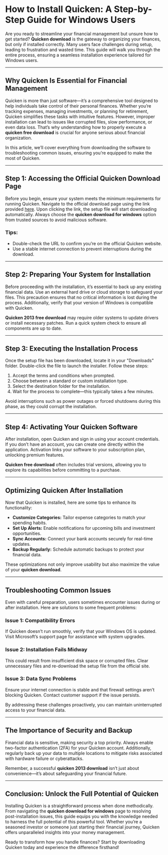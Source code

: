 # How to Install Quicken: A Step-by-Step Guide for Windows Users  

Are you ready to streamline your financial management but unsure how to get started? **Quicken download** is the gateway to organizing your finances, but only if installed correctly. Many users face challenges during setup, leading to frustration and wasted time. This guide will walk you through the entire process, ensuring a seamless installation experience tailored for Windows users.

---

## Why Quicken Is Essential for Financial Management  

Quicken is more than just software—it’s a comprehensive tool designed to help individuals take control of their personal finances. Whether you’re tracking expenses, managing investments, or planning for retirement, Quicken simplifies these tasks with intuitive features. However, improper installation can lead to issues like corrupted files, slow performance, or even data loss. That’s why understanding how to properly execute a **quicken free download** is crucial for anyone serious about financial organization.  

In this article, we’ll cover everything from downloading the software to troubleshooting common issues, ensuring you’re equipped to make the most of Quicken.

---

## Step 1: Accessing the Official Quicken Download Page  

Before you begin, ensure your system meets the minimum requirements for running Quicken. Navigate to the official download page using the link provided [here](https://quicken.com/download). Upon clicking the link, the setup file will start downloading automatically. Always choose the **quicken download for windows** option from trusted sources to avoid malicious software.  

### Tips:
- Double-check the URL to confirm you’re on the official Quicken website.  
- Use a stable internet connection to prevent interruptions during the download.  

---

## Step 2: Preparing Your System for Installation  

Before proceeding with the installation, it’s essential to back up any existing financial data. Use an external hard drive or cloud storage to safeguard your files. This precaution ensures that no critical information is lost during the process. Additionally, verify that your version of Windows is compatible with Quicken.  

**Quicken 2013 free download** may require older systems to update drivers or install necessary patches. Run a quick system check to ensure all components are up to date.  

---

## Step 3: Executing the Installation Process  

Once the setup file has been downloaded, locate it in your "Downloads" folder. Double-click the file to launch the installer. Follow these steps:  

1. Accept the terms and conditions when prompted.  
2. Choose between a standard or custom installation type.  
3. Select the destination folder for the installation.  
4. Wait for the process to complete—this typically takes a few minutes.  

Avoid interruptions such as power outages or forced shutdowns during this phase, as they could corrupt the installation.  

---

## Step 4: Activating Your Quicken Software  

After installation, open Quicken and sign in using your account credentials. If you don’t have an account, you can create one directly within the application. Activation links your software to your subscription plan, unlocking premium features.  

**Quicken free download** often includes trial versions, allowing you to explore its capabilities before committing to a purchase.  

---

## Optimizing Quicken After Installation  

Now that Quicken is installed, here are some tips to enhance its functionality:  

- **Customize Categories:** Tailor expense categories to match your spending habits.  
- **Set Up Alerts:** Enable notifications for upcoming bills and investment opportunities.  
- **Sync Accounts:** Connect your bank accounts securely for real-time updates.  
- **Backup Regularly:** Schedule automatic backups to protect your financial data.  

These optimizations not only improve usability but also maximize the value of your **quicken download**.  

---

## Troubleshooting Common Issues  

Even with careful preparation, users sometimes encounter issues during or after installation. Here are solutions to some frequent problems:  

### Issue 1: Compatibility Errors  
If Quicken doesn’t run smoothly, verify that your Windows OS is updated. Visit Microsoft’s support page for assistance with system upgrades.  

### Issue 2: Installation Fails Midway  
This could result from insufficient disk space or corrupted files. Clear unnecessary files and re-download the setup file from the official site.  

### Issue 3: Data Sync Problems  
Ensure your internet connection is stable and that firewall settings aren’t blocking Quicken. Contact customer support if the issue persists.  

By addressing these challenges proactively, you can maintain uninterrupted access to your financial data.  

---

## The Importance of Security and Backup  

Financial data is sensitive, making security a top priority. Always enable two-factor authentication (2FA) for your Quicken account. Additionally, regularly back up your data to multiple locations to mitigate risks associated with hardware failure or cyberattacks.  

Remember, a successful **quicken 2013 download** isn’t just about convenience—it’s about safeguarding your financial future.  

---

## Conclusion: Unlock the Full Potential of Quicken  

Installing Quicken is a straightforward process when done methodically. From navigating the **quicken download for windows** page to resolving post-installation issues, this guide equips you with the knowledge needed to harness the full potential of this powerful tool. Whether you’re a seasoned investor or someone just starting their financial journey, Quicken offers unparalleled insights into your money management.  

Ready to transform how you handle finances? Start by downloading Quicken today and experience the difference firsthand!  
